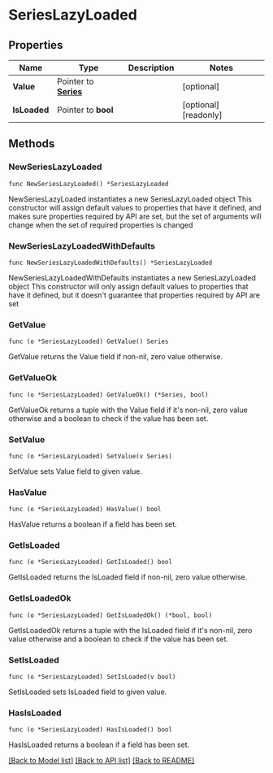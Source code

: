# SeriesLazyLoaded

## Properties

Name | Type | Description | Notes
------------ | ------------- | ------------- | -------------
**Value** | Pointer to [**Series**](Series.md) |  | [optional] 
**IsLoaded** | Pointer to **bool** |  | [optional] [readonly] 

## Methods

### NewSeriesLazyLoaded

`func NewSeriesLazyLoaded() *SeriesLazyLoaded`

NewSeriesLazyLoaded instantiates a new SeriesLazyLoaded object
This constructor will assign default values to properties that have it defined,
and makes sure properties required by API are set, but the set of arguments
will change when the set of required properties is changed

### NewSeriesLazyLoadedWithDefaults

`func NewSeriesLazyLoadedWithDefaults() *SeriesLazyLoaded`

NewSeriesLazyLoadedWithDefaults instantiates a new SeriesLazyLoaded object
This constructor will only assign default values to properties that have it defined,
but it doesn't guarantee that properties required by API are set

### GetValue

`func (o *SeriesLazyLoaded) GetValue() Series`

GetValue returns the Value field if non-nil, zero value otherwise.

### GetValueOk

`func (o *SeriesLazyLoaded) GetValueOk() (*Series, bool)`

GetValueOk returns a tuple with the Value field if it's non-nil, zero value otherwise
and a boolean to check if the value has been set.

### SetValue

`func (o *SeriesLazyLoaded) SetValue(v Series)`

SetValue sets Value field to given value.

### HasValue

`func (o *SeriesLazyLoaded) HasValue() bool`

HasValue returns a boolean if a field has been set.

### GetIsLoaded

`func (o *SeriesLazyLoaded) GetIsLoaded() bool`

GetIsLoaded returns the IsLoaded field if non-nil, zero value otherwise.

### GetIsLoadedOk

`func (o *SeriesLazyLoaded) GetIsLoadedOk() (*bool, bool)`

GetIsLoadedOk returns a tuple with the IsLoaded field if it's non-nil, zero value otherwise
and a boolean to check if the value has been set.

### SetIsLoaded

`func (o *SeriesLazyLoaded) SetIsLoaded(v bool)`

SetIsLoaded sets IsLoaded field to given value.

### HasIsLoaded

`func (o *SeriesLazyLoaded) HasIsLoaded() bool`

HasIsLoaded returns a boolean if a field has been set.


[[Back to Model list]](../README.md#documentation-for-models) [[Back to API list]](../README.md#documentation-for-api-endpoints) [[Back to README]](../README.md)


